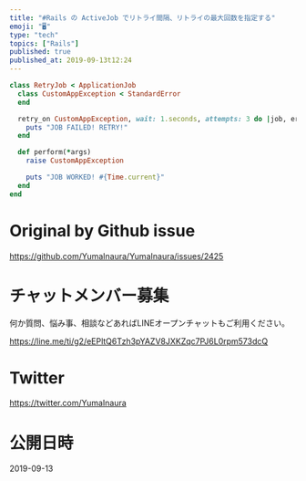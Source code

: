 ```yaml
---
title: "#Rails の ActiveJob でリトライ間隔、リトライの最大回数を指定する"
emoji: "🖥"
type: "tech"
topics: ["Rails"]
published: true
published_at: 2019-09-13t12:24
---
```


```rb
class RetryJob < ApplicationJob
  class CustomAppException < StandardError
  end

  retry_on CustomAppException, wait: 1.seconds, attempts: 3 do |job, error|
    puts "JOB FAILED! RETRY!"
  end

  def perform(*args)
    raise CustomAppException

    puts "JOB WORKED! #{Time.current}"
  end
end

```

# Original by Github issue

https://github.com/YumaInaura/YumaInaura/issues/2425








<!-- Update From Qiita API -->

# チャットメンバー募集


何か質問、悩み事、相談などあればLINEオープンチャットもご利用ください。

https://line.me/ti/g2/eEPltQ6Tzh3pYAZV8JXKZqc7PJ6L0rpm573dcQ





# Twitter


https://twitter.com/YumaInaura


<!-- Update From Qiita API -->



# 公開日時

2019-09-13
